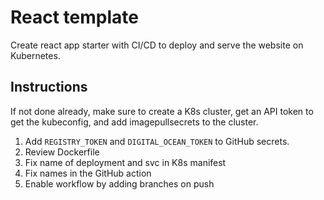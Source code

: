 # React template

Create react app starter with CI/CD to deploy and serve the website on Kubernetes.

## Instructions

If not done already, make sure to create a K8s cluster, get an API token to get the kubeconfig, and add imagepullsecrets to the cluster.

1. Add `REGISTRY_TOKEN` and `DIGITAL_OCEAN_TOKEN` to GitHub secrets.
2. Review Dockerfile
3. Fix name of deployment and svc in K8s manifest
4. Fix names in the GitHub action
5. Enable workflow by adding branches on push
